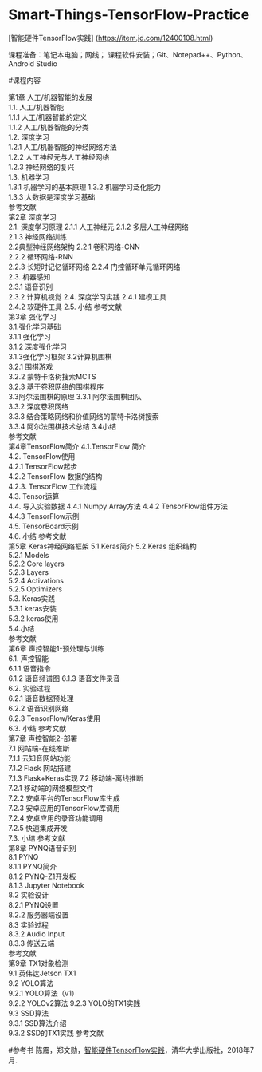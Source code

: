 # Smart-Things-TensorFlow-Practice
[智能硬件TensorFlow实践] (https://item.jd.com/12400108.html)

课程准备：笔记本电脑；网线；
课程软件安装；Git、Notepad++、Python、Android Studio

#课程内容

第1章 人工/机器智能的发展	
1.1. 人工/机器智能	
1.1.1 人工/机器智能的定义	
1.1.2 人工/机器智能的分类	
1.2. 深度学习	
1.2.1 人工/机器智能的神经网络方法	
1.2.2 人工神经元与人工神经网络	
1.2.3 神经网络的复兴	
1.3. 机器学习	
1.3.1 机器学习的基本原理	
1.3.2 机器学习泛化能力	
1.3.3 大数据是深度学习基础	
参考文献	
第2章 深度学习	
2.1. 深度学习原理	
2.1.1 人工神经元	
2.1.2 多层人工神经网络	
2.1.3 神经网络训练	
2.2典型神经网络架构	
2.2.1 卷积网络-CNN	
2.2.2 循环网络-RNN	
2.2.3 长短时记忆循环网络	
2.2.4 门控循环单元循环网络	
2.3. 机器感知	
2.3.1 语音识别	
2.3.2 计算机视觉	
2.4. 深度学习实践	
2.4.1 建模工具	
2.4.2 软硬件工具	
2.5. 小结	
参考文献	
第3章 强化学习	
3.1.强化学习基础	
3.1.1 强化学习	
3.1.2 深度强化学习	
3.1.3强化学习框架	
3.2计算机围棋	
3.2.1 围棋游戏	
3.2.2 蒙特卡洛树搜索MCTS	
3.2.3 基于卷积网络的围棋程序	
3.3阿尔法围棋的原理	
3.3.1 阿尔法围棋团队	
3.3.2 深度卷积网络	
3.3.3 结合策略网络和价值网络的蒙特卡洛树搜索	
3.3.4 阿尔法围棋技术总结	
3.4小结	
参考文献	
第4章TensorFlow简介	
4.1.TensorFlow 简介	
4.2. TensorFlow使用	
4.2.1 TensorFlow起步	
4.2.2 TensorFlow 数据的结构	
4.2.3. TensorFlow 工作流程	
4.3. Tensor运算	
4.4. 导入实验数据	
4.4.1 Numpy Array方法	
4.4.2 TensorFlow组件方法	
4.4.3 TensorFlow示例	
4.5. TensorBoard示例	
4.6. 小结	
参考文献	
第5章 Keras神经网络框架	
5.1.Keras简介	
5.2.Keras 组织结构	
5.2.1 Models	
5.2.2 Core layers	
5.2.3 Layers	
5.2.4 Activations	
5.2.5 Optimizers	
5.3. Keras实践	
5.3.1 keras安装	
5.3.2 keras使用	
5.4.小结	
参考文献	
第6章 声控智能1-预处理与训练	
6.1. 声控智能	
6.1.1 语音指令	
6.1.2 语音频谱图	
6.1.3 语音文件录音	
6.2. 实验过程	
6.2.1 语音数据预处理	
6.2.2 语音识别网络	
6.2.3 TensorFlow/Keras使用	
6.3. 小结	
参考文献	
第7章 声控智能2-部署	
7.1 网站端-在线推断	
7.1.1 云知音网站功能	
7.1.2 Flask 网站搭建	
7.1.3 Flask+Keras实现	
7.2 移动端-离线推断	
7.2.1 移动端的网络模型文件	
7.2.2 安卓平台的TensorFlow库生成	
7.2.3 安卓应用的TensorFlow库调用	
7.2.4 安卓应用的录音功能调用	
7.2.5 快速集成开发	
7.3. 小结	
参考文献	
第8章 PYNQ语音识别	
8.1 PYNQ	
8.1.1 PYNQ简介	
8.1.2 PYNQ-Z1开发板	
8.1.3 Jupyter Notebook	
8.2 实验设计	
8.2.1 PYNQ设置	
8.2.2 服务器端设置	
8.3 实验过程	
8.3.2 Audio Input	
8.3.3 传送云端	
参考文献	
第9章  TX1对象检测	
9.1 英伟达Jetson TX1	
9.2 YOLO算法	
9.2.1  YOLO算法（v1）	
9.2.2  YOLOv2算法	
9.2.3 YOLO的TX1实践	
9.3 SSD算法	
9.3.1 SSD算法介绍	
9.3.2 SSD的TX1实践	
参考文献	


#参考书 
陈震，郑文勋，[智能硬件TensorFlow实践](https://item.jd.com/12400108.html)，清华大学出版社，2018年7月. 

